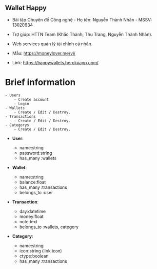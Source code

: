 ## Wallet Happy

- Bài tập Chuyên đề Công nghệ - Họ tên: Nguyễn Thành Nhân - MSSV: 13020634
- Trợ giúp: HTTN Team (Khắc Thành, Thu Trang, Nguyễn Thành Nhân).

- Web services quản lý tài chính cá nhân.
- Mẫu: https://moneylover.me/vi/
- Link: https://happywallets.herokuapp.com/ 

# Brief information
    - Users
        - Create account
        - Login
    - Wallets
        - Create / Edit / Destroy.
    - Transactions
        - Create / Edit / Destroy.
    - Categorys
        - Create / Edit / Destroy.


- **User**:
    - name:string
    - password:string
    - has_many :wallets

- **Wallet**:
    - name:string
    - balance:float
    - has_many :transactions
    - belongs_to :user

- **Transaction**:
    - day:datetime
    - money:float
    - note:text
    - belongs_to :wallets, category
- **Category**:
    - name:string
    - icon:string (link icon)
    - ctype:boolean
    - has_many :transactions



